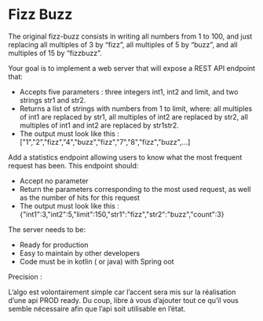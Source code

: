 # Fizz Buzz

The original fizz-buzz consists in writing all numbers from 1 to 100, and just replacing all multiples of 3 by “fizz”, all multiples of 5 by “buzz”, and all multiples of 15 by “fizzbuzz”.

Your goal is to implement a web server that will expose a REST API endpoint that:

- Accepts five parameters : three integers int1, int2 and limit, and two strings str1 and str2.
- Returns a list of strings with numbers from 1 to limit, where: all multiples of int1 are replaced by str1, all multiples of int2 are replaced by str2, all multiples of int1 and int2 are replaced by str1str2.
- The output must look like this : ["1","2","fizz","4","buzz","fizz","7","8","fizz","buzz",...]

Add a statistics endpoint allowing users to know what the most frequent request has been. This endpoint should:

- Accept no parameter
- Return the parameters corresponding to the most used request, as well as the number of hits for this request
- The output must look like this : {"int1":3,"int2":5,"limit":150,"str1":"fizz","str2":"buzz","count":3}

The server needs to be:

- Ready for production
- Easy to maintain by other developers
- Code must be in kotlin ( or java) with Spring oot

Precision :

L’algo est volontairement simple car l’accent sera mis sur la réalisation d’une api PROD ready. Du coup, libre à vous d’ajouter tout ce qu’il vous semble nécessaire afin que l’api soit utilisable en l’état.